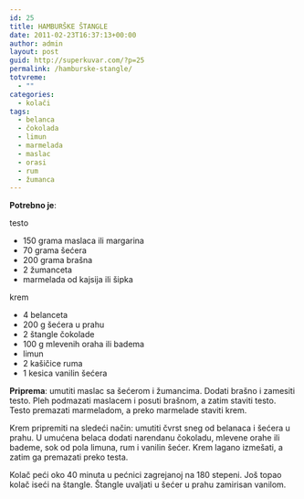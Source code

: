 ```yaml
---
id: 25
title: HAMBURŠKE ŠTANGLE
date: 2011-02-23T16:37:13+00:00
author: admin
layout: post
guid: http://superkuvar.com/?p=25
permalink: /hamburske-stangle/
totvreme:
  - ""
categories:
  - kolači
tags:
  - belanca
  - čokolada
  - limun
  - marmelada
  - maslac
  - orasi
  - rum
  - žumanca
---
```

**Potrebno je**:

testo

  * 150 grama maslaca ili margarina
  * 70 grama šećera
  * 200 grama brašna
  * 2 žumanceta
  * marmelada od kajsija ili šipka

krem

  * 4 belanceta
  * 200 g šećera u prahu
  * 2 štangle čokolade
  * 100 g mlevenih oraha ili badema
  * limun
  * 2 kašičice ruma
  * 1 kesica vanilin šećera

**Priprema**: umutiti maslac sa šećerom i žumancima. Dodati brašno i zamesiti testo. Pleh podmazati maslacem i posuti brašnom, a zatim staviti testo. Testo premazati marmeladom, a preko marmelade staviti krem.

Krem pripremiti na sledeći način: umutiti čvrst sneg od belanaca i šećera u prahu. U umućena belaca dodati narendanu čokoladu, mlevene orahe ili bademe, sok od pola limuna, rum i vanilin šećer. Krem lagano izmešati, a zatim ga premazati preko testa.

Kolač peći oko 40 minuta u pećnici zagrejanoj na 180 stepeni. Još topao kolač iseći na štangle. Štangle uvaljati u šećer u prahu zamirisan vanilom.

&nbsp;